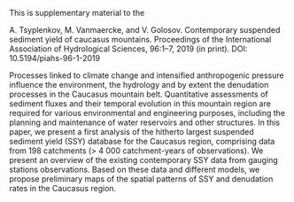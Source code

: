This is supplementary material to the 

A. Tsyplenkov, M. Vanmaercke, and V. Golosov. Contemporary suspended sediment yield of caucasus mountains. Proceedings of the International Association of Hydrological Sciences, 96:1–7, 2019 (in print). DOI: 10.5194/piahs-96-1-2019

Processes linked to climate change and intensified anthropogenic pressure influence the environment, the hydrology and by extent the denudation processes in the Caucasus mountain belt. Quantitative assessments of sediment fluxes and their temporal evolution in this mountain region are required for various environmental and engineering purposes, including the planning and maintenance of water reservoirs and other structures. In this paper, we present a first analysis of the hitherto largest suspended sediment yield (SSY) database for the Caucasus region, comprising data from 198 catchments (> 4 000 catchment-years of observations). We present an overview of the existing contemporary SSY data from gauging stations observations. Based on these data and different models, we propose preliminary maps of the spatial patterns of SSY and denudation rates in the Caucasus region.
